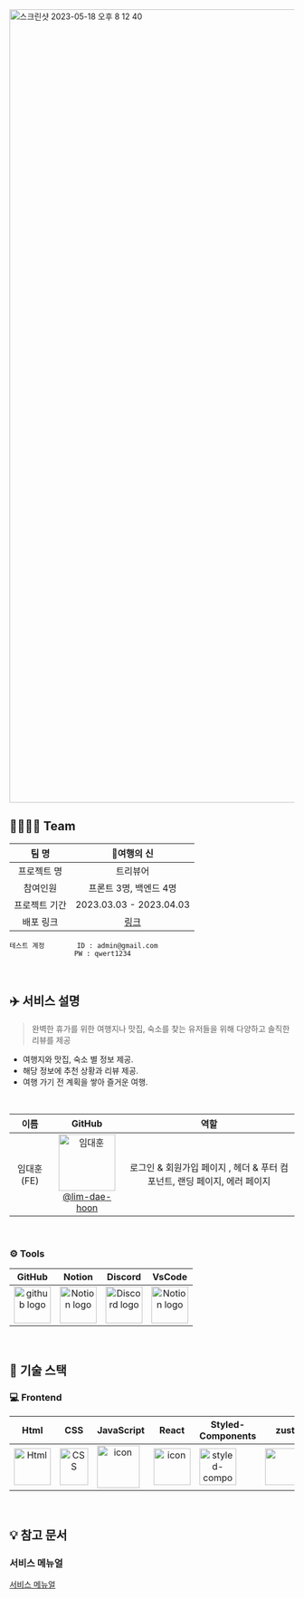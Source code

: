 <img width="1402" alt="스크린샷 2023-05-18 오후 8 12 40" src="https://github.com/Lim-Dae-Hoon/seb42_main_028/assets/115605127/b95ccb6a-0739-44db-8a97-a380b4145b87">


## 👨‍👩‍👧‍👦 Team

|     팀 명     |         🌴여행의 신        |
| :-----------: | :---------------------: |
|  프로젝트 명  |   트리뷰어   |
|  참여인원  |   프론트 3명, 백엔드 4명 |
| 프로젝트 기간 | 2023.03.03 - 2023.04.03 |
|   배포 링크   |      [링크](https://seb42-main-028.vercel.app)       |


    테스트 계정        ID : admin@gmail.com    
                    PW : qwert1234

<br/>

## ✈️ 서비스 설명

> 완벽한 휴가를 위한 여행지나 맛집, 숙소를 찾는 유저들을 위해 다양하고 솔직한 리뷰를 제공

* 여행지와 맛집, 숙소 별 정보 제공.
* 해당 정보에 추천 상황과 리뷰 제공.
* 여행 가기 전 계획을 쌓아 즐거운 여행.

<br/>

|        이름        |                                                                           GitHub                                                                            |                                                              역할                                                              |
| :----------------: | :---------------------------------------------------------------------------------------------------------------------------------------------------------: | :----------------------------------------------------------------------------------------------------------------------------: |
|     임대훈(FE)     | <img alt="임대훈" src="https://avatars.githubusercontent.com/u/115605127?v=4" height="100" width="100"><br>[@lim-dae-hoon](https://github.com/Lim-Dae-Hoon) | 로그인 &  회원가입 페이지 , 헤더 & 푸터 컴포넌트, 랜딩 페이지, 에러 페이지 |

<br/>

### <span style=""> ⚙️ **Tools** </span>

|                                                   GitHub                                                    |                                                                                   Notion                                                                                    |                                                                                       Discord                                                                                        |                                                                                           VsCode                                                                                            |            
| :---------------------------------------------------------------------------------------------------------: | :-------------------------------------------------------------------------------------------------------------------------------------------------------------------------: | :----------------------------------------------------------------------------------------------------------------------------------------------------------------------------------: | :-----------------------------------------------------------------------------------------------------------------------------------------------------------------------------------------: | 
| <img alt="github logo" src="https://techstack-generator.vercel.app/github-icon.svg" width="65" height="65"> | <img alt="Notion logo" src="https://www.notion.so/cdn-cgi/image/format=auto,width=640,quality=100/front-static/shared/icons/notion-app-icon-3d.png" height="65" width="65"> | <img alt="Discord logo" src="https://assets-global.website-files.com/6257adef93867e50d84d30e2/62595384e89d1d54d704ece7_3437c10597c1526c3dbd98c737c2bcae.svg" height="65" width="65"> | <img alt="Notion logo" src="https://upload.wikimedia.org/wikipedia/commons/thumb/9/9a/Visual_Studio_Code_1.35_icon.svg/2048px-Visual_Studio_Code_1.35_icon.svg.png" height="65" width="65"> | 

<br/>

## 🔎 기술 스택
### <span style=""> 💻 **Frontend** </span>

|                                                                                     Html                                                                                     |                                                                                                       CSS                                                                                                        |                                                                          JavaScript                                                                           |                                                                              React                                                                               |                                                                        Styled-<br>Components                                                                        |                                                                               zustand                                                                               |                                                                                              React Query                                                                                            |                                                                                              axios                                                                                           |
| :--------------------------------------------------------------------------------------------------------------------------------------------------------------------------: | :--------------------------------------------------------------------------------------------------------------------------------------------------------------------------------------------------------------: | :-----------------------------------------------------------------------------------------------------------------------------------------------------------: | :--------------------------------------------------------------------------------------------------------------------------------------------------------------: | :-----------------------------------------------------------------------------------------------------------------------------------------------------------------: | :-----------------------------------------------------------------------------------------------------------------------------------------------------------------: | :---------------------------------------------------------------------------------------------------------------------------------------------------------------------------------------------------: | :---------------------------------------------------------------------------------------------------------------------------------------------------------------------------------------------------: |
| <img alt="Html" src ="https://upload.wikimedia.org/wikipedia/commons/thumb/6/61/HTML5_logo_and_wordmark.svg/440px-HTML5_logo_and_wordmark.svg.png" width="65" height="65" /> | <div style="display: flex; align-items: flex-start;"><img src="https://user-images.githubusercontent.com/111227745/210204643-4c3d065c-59ec-481d-ac13-cea795730835.png" alt="CSS" width="50" height="65" /></div> | <div style="display: flex; align-items: flex-start;"><img src="https://techstack-generator.vercel.app/js-icon.svg" alt="icon" width="75" height="75" /></div> | <div style="display: flex; align-items: flex-start;"><img src="https://techstack-generator.vercel.app/react-icon.svg" alt="icon" width="65" height="65" /></div> | <div style="display: flex; align-items: flex-start;"><img src="https://styled-components.com/logo.png" alt="styled-components icon" width="65" height="65" /></div> | <div style="display: flex; align-items: flex-start;"><img src="https://images.velog.io/post-images/augusty/7dc27aa0-0563-11ea-8b40-6b6b6ae34645/bear.png" width="100" height="65"/></div> | <div style="display: flex; align-items: flex-start;"><img src="https://seeklogo.com/images/R/react-query-logo-1340EA4CE9-seeklogo.com.png" width="80" height="65"/></div> |<div style="display: flex; align-items: flex-start;"><img src="https://seeklogo.com/images/A/axios-logo-CD0C90458F-seeklogo.com.png" width="80" height="50"/></div> |

<br/>

## 💡 참고 문서

### 서비스 메뉴얼
[서비스 메뉴얼](https://file.notion.so/f/s/30b453c2-aad9-4489-8de5-e7991a1f515f/42%E1%84%80%E1%85%B5-Team-028-%E1%84%91%E1%85%B3%E1%84%85%E1%85%A9%E1%84%8C%E1%85%A6%E1%86%A8%E1%84%90%E1%85%B3%E1%84%86%E1%85%A6%E1%84%82%E1%85%B2%E1%84%8B%E1%85%A5%E1%86%AF.pdf?id=f5a2ba82-7933-4dbe-a36e-27fb4ecea8fa&table=block&spaceId=82d63a72-8254-4cde-bf1e-b2597b7c099c&expirationTimestamp=1684494052844&signature=KCjKsesxAsoKOzFCrTEDmfvP_oXvSlggjEKZfttG62w&downloadName=42%E1%84%80%E1%85%B5-Team-028-%E1%84%91%E1%85%B3%E1%84%85%E1%85%A9%E1%84%8C%E1%85%A6%E1%86%A8%E1%84%90%E1%85%B3%E1%84%86%E1%85%A6%E1%84%82%E1%85%B2%E1%84%8B%E1%85%A5%E1%86%AF.pdf)
